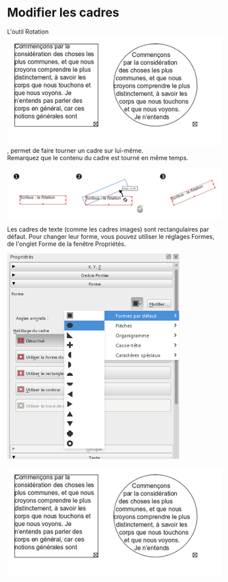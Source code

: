 # Modifier les cadres

L'outil Rotation ![](frames-modify/oval-text-fr.png), permet de faire tourner un cadre sur lui-même.  
Remarquez que le contenu du cadre est tourné en même temps.

![](frames-modify/text-frame-rotate-fr.jpg)

Les cadres de texte (comme les cadres images) sont rectangulaires par défaut. Pour changer leur forme, vous pouvez utiliser le réglages Formes, de l'onglet Forme de la fenêtre Propriétés.

![](frames-modify/select-shape-fr.png)

![](frames-modify/oval-text-fr.png)
